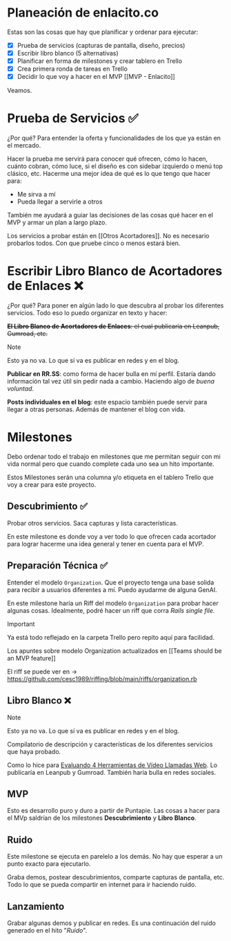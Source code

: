 # Planeación de enlacito.co

Estas son las cosas que hay que planificar y ordenar para ejecutar:

- [x] Prueba de servicios (capturas de pantalla, diseño, precios)
- [x] Escribir libro blanco (5 alternativas)
- [x] Planificar en forma de milestones y crear tablero en Trello
- [x] Crea primera ronda de tareas en Trello
- [x] Decidir lo que voy a hacer en el MVP [[MVP - Enlacito]]

Veamos.

#  Prueba de Servicios ✅

¿Por qué? Para entender la oferta y funcionalidades de los que ya están en el mercado.

Hacer la prueba me servirá para conocer qué ofrecen, cómo lo hacen, cuánto cobran, cómo luce, si el diseño es con sidebar izquierdo o menú top clásico, etc. Hacerme una mejor idea de qué es lo que tengo que hacer para:

- Me sirva a mí
- Pueda llegar a servirle a otros

También me ayudará a guiar las decisiones de las cosas qué hacer en el MVP y armar un plan a largo plazo.

Los servicios a probar están en [[Otros Acortadores]]. No es necesario probarlos todos. Con que pruebe cinco o menos estará bien.

# Escribir Libro Blanco de Acortadores de Enlaces ❌

¿Por qué? Para poner en algún lado lo que descubra al probar los diferentes servicios. Todo eso lo puedo organizar en texto y hacer:

~~**El Libro Blanco de Acortadores de Enlaces**: el cual publicaría en Leanpub, Gumroad, etc.~~

> [!Note]
> Esto ya no va. Lo que sí va es publicar en redes y en el blog.

**Publicar en RR.SS**: como forma de hacer bulla en mí perfil. Estaría dando información tal vez útil sin pedir nada a cambio. Haciendo algo de _buena voluntad_.

**Posts individuales en el blog**: este espacio también puede servir para llegar a otras personas. Además de mantener el blog con vida.

# Milestones

Debo ordenar todo el trabajo en milestones que me permitan seguir con mi vida normal pero que cuando complete cada uno sea un hito importante.

Estos Milestones serán una columna y/o etiqueta en el tablero Trello que voy a crear para este proyecto.

## Descubrimiento ✅

Probar otros servicios. Saca capturas y lista características.

En este milestone es donde voy a ver todo lo que ofrecen cada acortador para lograr hacerme una idea general y tener en cuenta para el MVP.

## Preparación Técnica ✅

Entender el modelo `Organization`. Que el proyecto tenga una base solida para recibir a usuarios diferentes a mí. Puedo ayudarme de alguna GenAI.

En este milestone haría un Riff del modelo `Organization` para probar hacer algunas cosas. Idealmente, podré hacer un riff que corra *Rails single file*.

> [!Important]
> Ya está todo reflejado en la carpeta Trello pero repito aquí para facilidad.
>
> Los apuntes sobre modelo Organization actualizados en [[Teams should be an MVP feature]]
>
> El riff se puede ver en -> https://github.com/cesc1989/riffing/blob/main/riffs/organization.rb

## Libro Blanco ❌

> [!Note]
> Esto ya no va. Lo que sí va es publicar en redes y en el blog.

Compilatorio de descripción y características de los diferentes servicios que haya probado.

Como lo hice para [Evaluando 4 Herramientas de Vídeo Llamadas Web](https://github.com/devaspros/evaluacion-video-llamada-web). Lo publicaría en Leanpub y Gumroad. También haría bulla en redes sociales.

## MVP

Esto es desarrollo puro y duro a partir de Puntapie. Las cosas a hacer para el MVp saldrían de los milestones **Descubrimiento** y **Libro Blanco**.

## Ruido

Este milestone se ejecuta en parelelo a los demás. No hay que esperar a un punto exacto para ejecutarlo.

Graba demos, postear descubrimientos, comparte capturas de pantalla, etc. Todo lo que se pueda compartir en internet para ir haciendo ruido.

## Lanzamiento

Grabar algunas demos y publicar en redes. Es una continuación del ruido generado en el hito "*Ruido*".
